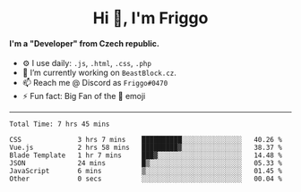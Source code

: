 <!--
**MrFriggo/MrFriggo** is a ✨ _special_ ✨ repository because its `README.md` (this file) appears on your GitHub profile.

Here are some ideas to get you started:

- 🔭 I’m currently working on ...
- 🌱 I’m currently learning ...
- 👯 I’m looking to collaborate on ...
- 🤔 I’m looking for help with ...
- 💬 Ask me about ...
- 📫 How to reach me: ...
- 😄 Pronouns: ...
- ⚡ Fun fact: ...
-->

<h1 align="center">Hi 👋, I'm Friggo</h1>

#### I'm a "Developer" from Czech republic.
- ⚙️ I use daily: `.js`, `.html`, `.css`, `.php`
- 🌱 I’m currently working on `BeastBlock.cz`.
- 📫 Reach me @ Discord as `Friggo#0470`
- ⚡ Fun fact: Big Fan of the 🌙 emoji

-------

<!--START_SECTION:waka-->

```text
Total Time: 7 hrs 45 mins

CSS              3 hrs 7 mins    ██████████░░░░░░░░░░░░░░░   40.26 %
Vue.js           2 hrs 58 mins   █████████▓░░░░░░░░░░░░░░░   38.37 %
Blade Template   1 hr 7 mins     ███▓░░░░░░░░░░░░░░░░░░░░░   14.48 %
JSON             24 mins         █▒░░░░░░░░░░░░░░░░░░░░░░░   05.33 %
JavaScript       6 mins          ▒░░░░░░░░░░░░░░░░░░░░░░░░   01.45 %
Other            0 secs          ░░░░░░░░░░░░░░░░░░░░░░░░░   00.04 %
```

<!--END_SECTION:waka-->
